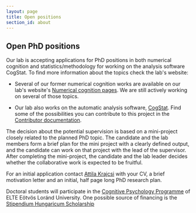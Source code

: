 ```yaml
---
layout: page
title: Open positions
section_id: about
---
```


## Open PhD positions

Our lab is accepting applications for PhD positions in both numerical cognition and statistics/methodology for working on the analysis software CogStat. To find more information about the topics check the lab's website:

* Several of our former numerical cognition works are available on our lab's website's [Numerical cognition pages](https://www.thenumberworks.org/numerical_cognition.html). We are still actively working on several of those topics.

* Our lab also works on the automatic analysis software, [CogStat](https://www.cogstat.org/). Find some of the possibilities you can contribute to this project in the [Contributor documentation](https://github.com/cogstat/cogstat/wiki/Documentation-for-contributors).

The decision about the potential supervision is based on a mini-project closely related to the planned PhD topic. The candidate and the lab members form a brief plan for the mini project with a clearly defined output, and the candidate can work on that project with the lead of the supervisor. After completing the mini-project, the candidate and the lab leader decides whether the collaborative work is expected to be fruitful.

For an initial application contact [Attila Krajcsi](mailto:krajcsi@gmail.com) with your CV, a brief motivation letter and an initial, half page long PhD research plan.

Doctoral students will participate in the [Cognitive Psychology Programme](https://www.ppk.elte.hu/en/psychologyphd/doctoraltraining) of ELTE Eötvös Loránd University. One possible source of financing is the [Stipendium Hungaricum Scholarship](https://www.elte.hu/en/stipendium_hungaricum?m=59)